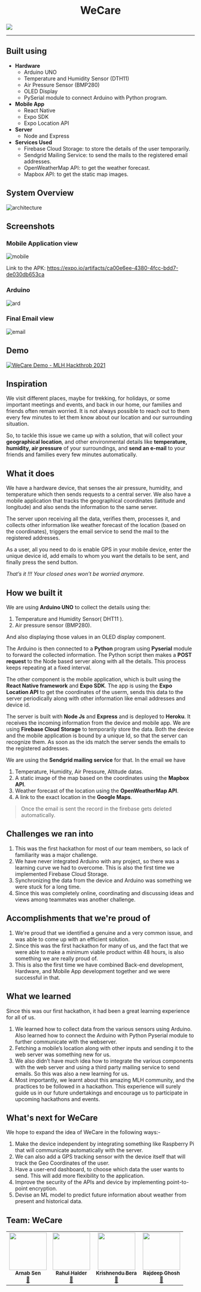﻿
<center><h1>WeCare</h1></center>

<img src="https://socialify.git.ci/arnabsen1729/WeCare/image?description=1&descriptionEditable=Notification%20system%20that%20will%20inform%20you%20of%20the%20whereabouts%20of%20your%20loved%20ones.%20&font=Raleway&pattern=Circuit%20Board&stargazers=1&theme=Dark" >
<hr>

## Built using

- **Hardware**
	- Arduino UNO
	- Temperature and Humidity Sensor (DTH11)
	- Air Pressure Sensor (BMP280)
	- OLED Display
	- PySerial module to connect Arduino with Python program.
- **Mobile App**
	- React Native
	- Expo SDK
	- Expo Location API
- **Server**
	- Node and Express
- **Services Used**
	- Firebase Cloud Storage: to store the details of the user temporarily.
	- Sendgrid Mailing Service: to send the mails to the registered email addresses.
	- OpenWeatherMap API: to get the weather forecast.
	- Mapbox API: to get the static map images.

## System Overview

![architecture](./ss/arch.png)

## Screenshots

### Mobile Application view
![mobile](ss/mobile.png)

Link to the APK: https://expo.io/artifacts/ca00e6ee-4380-4fcc-bdd7-de030db653ca

### Arduino
![ard](ss/arduino.jpeg)

### Final Email view
![email](ss/email.jpeg)

## Demo

[![WeCare Demo - MLH Hackthrob 2021](http://img.youtube.com/vi/PmAWPWRp0NY/0.jpg)](http://www.youtube.com/watch?v=PmAWPWRp0NY "WeCare Demo - MLH Hackthrob 2021")

## Inspiration

We visit different places, maybe for trekking, for holidays, or some important meetings and events, and back in our home, our families and friends often remain worried. It is not always possible to reach out to them every few minutes to let them know about our location and our surrounding situation.

So, to tackle this issue we came up with a solution, that will collect your **geographical location**, and other environmental details like **temperature, humidity, air pressure** of your surroundings, and **send an e-mail** to your friends and families every few minutes automatically.

## What it does
We have a hardware device, that senses the air pressure, humidity, and temperature which then sends requests to a central server. We also have a mobile application that tracks the geographical coordinates (latitude and longitude) and also sends the information to the same server.

The server upon receiving all the data, verifies them, processes it, and collects other information like weather forecast of the location (based on the coordinates), triggers the email service to send the mail to the registered addresses.

As a user, all you need to do is enable GPS in your mobile device, enter the unique device id, add emails to whom you want the details to be sent, and finally press the send button.

*That’s it !!! Your closed ones won’t be worried anymore.*

## How we built it
We are using **Arduino UNO** to collect the details using the:

1. Temperature and Humidity Sensor( DHT11 ).
2. Air pressure sensor (BMP280).

And also displaying those values in an OLED display component.

The Arduino is then connected to a **Python** program using **Pyserial** module to forward the collected information. The Python script then makes a **POST request** to the Node based server along with all the details. This process keeps repeating at a fixed interval.

The other component is the mobile application, which is built using the **React Native framework** and **Expo SDK**. The app is using the **Expo Location API** to get the coordinates of the userm, sends this data to the server periodically along with other information like email addresses and device id.

The server is built with **Node Js** and **Express** and is deployed to **Heroku**. It receives the incoming information from the device and mobile app. We are using **Firebase Cloud Storage** to temporarily store the data. Both the device and the mobile application is bound by a unique Id, so that the server can recognize them. As soon as the ids match the server sends the emails to the registered addresses.

We are using the **Sendgrid mailing service** for that. In the email we have
1.  Temperature, Humidity, Air Pressure, Altitude datas.
2.  A static image of the map based on the coordinates using the **Mapbox API**.
3.  Weather forecast of the location using the **OpenWeatherMap API**.
4.  A link to the exact location in the **Google Maps**.

>Once the email is sent the record in the firebase gets deleted automatically.



## Challenges we ran into

1.  This was the first hackathon for most of our team members, so lack of familiarity was a major challenge.
2.  We have never integrated Arduino with any project, so there was a learning curve we had to overcome. This is also the first time we implemented Firebase Cloud Storage.
3.  Synchronizing the data from the device and Arduino was something we were stuck for a long time.
4.  Since this was completely online, coordinating and discussing ideas and views among teammates was another challenge.

## Accomplishments that we're proud of
1. We're proud that we identified a genuine and a very common issue, and was able to come up with an efficient solution.
2.  Since this was the first hackathon for many of us, and the fact that we were able to make a minimum viable product within 48 hours, is also something we are really proud of.
3.  This is also the first time we have combined Back-end development, Hardware, and Mobile App development together and we were successful in that.

## What we learned

Since this was our first hackathon, it had been a great learning experience for all of us.

1.  We learned how to collect data from the various sensors using Arduino. Also learned how to connect the Arduino with Python Pyserial module to further communicate with the webserver.
2.  Fetching a mobile’s location along with other inputs and sending it to the web server was something new for us.
3.  We also didn’t have much idea how to integrate the various components with the web server and using a third party mailing service to send emails. So this was also a new learning for us.
4.  Most importantly, we learnt about this amazing MLH community, and the practices to be followed in a hackathon. This experience will surely guide us in our future undertakings and encourage us to participate in upcoming hackathons and events.


## What's next for WeCare

We hope to expand the idea of WeCare in the following ways:-

1.  Make the device independent by integrating something like Raspberry Pi that will communicate automatically with the server.
2.  We can also add a GPS tracking sensor with the device itself that will track the Geo Coordinates of the user.
3.  Have a user-end dashboard, to choose which data the user wants to send. This will add more flexibility to the application.
4.  Improve the security of the APIs and device by implementing point-to-point encryption.
5.  Devise an ML model to predict future information about weather from present and historical data.

## Team: WeCare

<table>
  <tr>
    <td align="center"><a href="https://arnabsen.rocks/"><img src="https://avatars1.githubusercontent.com/u/51032928?v=4" width="100px;" alt=""/><br /><sub><b>Arnab Sen</b></sub></a><br /><a href="https://github.com/arnabsen1729/WeCare/commits?author=arnabsen1729" title="Documentation">📖</a></td>
    <td align="center"><a href="http://www.linkedin.com/in/hrahul2605"><img src="https://avatars1.githubusercontent.com/u/48245702?v=4" width="100px;" alt=""/><br /><sub><b>Rahul Halder</b></sub></a><br /><a href="https://github.com/arnabsen1729/WeCare/commits?author=hrahul2605" title="Documentation">📖</a></td>
    <td align="center"><a href="https://github.com/berakrishnendu36"><img src="https://avatars.githubusercontent.com/u/51166937?v=4" width="100px;" alt=""/><br /><sub><b>Krishnendu Bera</b></sub></a><br /><a href="https://github.com/arnabsen1729/WeCare/commits?author=berakrishnendu36" title="Documentation">📖</a></td>
    <td align="center"><a href="https://github.com/Rajdeep-G"><img src="https://avatars.githubusercontent.com/u/58541505?v=4" width="100px;" alt=""/><br /><sub><b>Rajdeep Ghosh</b></sub></a><br /><a href="https://github.com/arnabsen1729/WeCare/commits?author=Rajdeep-G" title="Documentation">📖</a></td>
  </tr>
</table>
